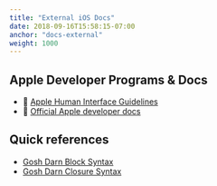 ```yaml
---
title: "External iOS Docs"
date: 2018-09-16T15:58:15-07:00
anchor: "docs-external"
weight: 1000
---
```


## Apple Developer Programs & Docs

*  [Apple Human Interface Guidelines](https://developer.apple.com/design/human-interface-guidelines/)
*  [Official Apple developer docs](https://developer.apple.com/documentation/)

## Quick references
* [Gosh Darn Block Syntax](http://goshdarnblocksyntax.com)
* [Gosh Darn Closure Syntax](http://goshdarnclosuresyntax.com)